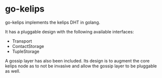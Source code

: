 # go-kelips
go-kelips implements the kelips DHT in golang.

It has a pluggable design with the following available interfaces:

- Transport
- ContactStorage
- TupleStorage

A gossip layer has also been included.  Its design is to augment the core kelips node
as to not be invasive and allow the gossip layer to be pluggable as well.